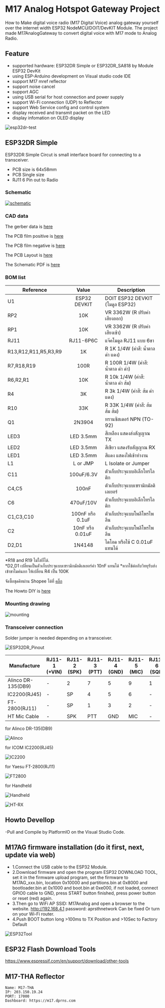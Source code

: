 # M17 Analog Hotspot Gateway Project
How to Make digital voice radio (M17 Digital Voice) analog gateway yourself over the internet width ESP32 NodeMCU/DOIT/DevKIT Module.
The project made M17AnalogGateway to convert digital voice with M17 mode to Analog Radio.

## Feature

* supported hardware: ESP32DR Simple or ESP32DR_SA818 by Module ESP32 DevKit
* using ESP-Arduino development on Visual studio code IDE
* support M17 mref reflector
* support noise cancel
* support AGC
* using USB serial for host connection and power supply
* support Wi-Fi connection (UDP) to Reflector
* support Web Service config and control system
* display received and transmit packet on the LED
* display infomation on OLED display

![esp32dr-test](image/ESP32DR_Simple_Test.png)

## ESP32DR Simple

ESP32DR Simple Circut is small interface board for connecting to a transceiver.

* PCB size is 64x58mm
* PCB Single size
* RJ11 6 Pin out to Radio

### Schematic

[![schematic](image/ESP32DR_SimpleCircuit.png)](image/ESP32DR_SimpleCircuit.png)

### CAD data
 
The gerber data is [here](doc/Gerber_ESP32DR_Simple.zip)

The PCB film positive is [here](doc/PCB_Bottom.pdf)

The PCB film negative is [here](doc/PCB_Bottom_Invert.pdf)

The PCB Layout is [here](doc/PCB_Layout.pdf)

The Schematic PDF is [here](doc/ESP32DR_Simple_Schematic.pdf)

### BOM list  

|Reference|Value|Description|
|---|:---:|---|
|U1|ESP32 DEVKIT|DOIT ESP32 DEVKIT (โมดูล ESP32)|
|RP2|10K|VR 3362W (R ปรับค่าเสียงออก)|
|RP1|10K|VR 3362W (R ปรับค่าเสียงเข้า)|
|RJ11|RJ11-6P6C|แจ๊คโมดูล RJ11 แบบ 6ขา|
|R13,R12,R11,R5,R3,R9|1K|R 1K 1/4W (ค่าสี: น้ำตาล ดำ แดง)|
|R7,R18,R19|100R|R 100R  1/4W (ค่าสี: น้ำตาล ดำ ดำ)|
|R6,R2,R1|10K|R 10k  1/4W  (ค่าสี: น้ำตาล ดำ ส้ม)|
|R4|3K|R 3k 1/4W (ค่าสี: ส้ม ดำ แดง)|
|R10|33K|R 33K 1/4W (ค่าสี: ส้ม ส้ม ส้ม)|
|Q1|2N3904|ทรานซิสเตอร์ NPN (TO-92)|
|LED3|LED 3.5mm|สีเหลือง แสดงส่งสัญญาณ TX|
|LED2|LED 3.5mm|สีเขียว แสดงรับสัญญาณ RX|
|LED1|LED 3.5mm|สีแดง แสดงไฟเข้าทำงาน|
|L1|L or JMP|L Isolate or Jumper|
|C11|100uF/6.3V|ตัวเก็บประจุแบบอิเล็กโทรไลติก|
|C4,C5|100nF|ตัวเก็บประจุแบบเซรามิกมัลติเลเยอร์|
|C6|470uF/10V|ตัวเก็บประจุแบบอิเล็กโทรไลติก|
|C1,C3,C10|100nF หรือ 0.1uF|ตัวเก็บประจุแบบโพลีโพรไพลีน|
|C2|10nF หรือ 0.01uF|ตัวเก็บประจุแบบโพลีโพรไพลีน|
|D2,D1|1N4148|ไดโอด หรือใช้ C 0.01uF แทนได้|

*R18 and R19 ไม่ใส่ก็ได้.  
*D2,D1 เปลี่ยนเป็นตัวเก็บประจุแบบเซรามิกมัลติเลเยอร์ค่า 10nF แทนได้ 
*หากใช้ต่อกับวิทยุรับส่งเข้าขาไมค์นอก ให้เปลี่ยน R4 เป็น 100K

จัดซื้อชุดคิทผ่าน Shopee ได้ที่ [คลิ๊ก](https://shopee.co.th/product/45191268/13373396785)

The Howto DIY is [here](doc/ESP32DR_DIY-Thai.pdf)

### Mounting drawing

![mounting](image/ESP32DR_SimpleLayout.png)

### Transceiver connection

Solder jumper is needed depending on a transceiver.

![ESP32DR_Pinout](image/RJ12Pinout.png)

|Manufacture|RJ11-1 (+VIN)|RJ11-2 (SPK)|RJ11-3 (PTT)|RJ11-4 (GND)|RJ11-5 (MIC)|RJ11-6 (SQL)|
|---|---|---|---|---|---|---|
|Alinco DR-135(DB9)|-|2|7|5|9|1|
|IC2200(RJ45)|-|SP|4|5|6|-|
|FT-2800(RJ11)|-|SP|1|3|2|-|
|HT Mic Cable|-|SPK|PTT|GND|MIC|-|

for Alinco DR-135(DB9)

![Alinco](image/ESP32DR_DR135.png)

for ICOM IC2200(RJ45)

![IC2200](image/ESP32DR_IC2200.png)

for Yaesu FT-2800(RJ11)

![FT2800](image/ESP32DR_FT2800.png)

for Handheld

![Handheld](image/ESP32DR_HT.png)

![HT-RX](image/ESP32DR_RxOnly.png)

## Howto Devellop
-Pull and Compile by PlatformIO on the Visual Studio Code.

## M17AG firmware installation (do it first, next, update via web)
- 1.Connect the USB cable to the ESP32 Module.
- 2.Download firmware and open the program ESP32 DOWNLOAD TOOL, set it in the firmware upload program, set the firmware to M17AG_xxx.bin, location 0x10000 and partitions.bin at 0x8000 and bootloader.bin at 0x1000 and boot.bin at 0xe000, if not loaded, connect GPIO0 cable to GND, press START button finished, press power button or reset (red) again.
- 3.Then go to WiFi AP SSID: M17Analog and open a browser to the website. http://192.168.4.1 password: aprsthnetwork Can be fixed Or turn on your Wi-Fi router.
- 4.Push BOOT button long >100ms to TX Position and >10Sec to Factory Default

![ESP32Tool](image/ESP32Tool.png)

## ESP32 Flash Download Tools
https://www.espressif.com/en/support/download/other-tools

## M17-THA Reflector
	Name: M17-THA
	IP: 203.150.19.24
	PORT: 17000
	Dashboard: https://m17.dprns.com